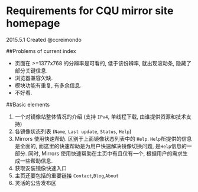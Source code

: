 Requirements for CQU mirror site homepage
===

2015.5.1 Created @ccreimondo

##Problems of current index
- 页面在 >=1377x768 的分辨率是可看的, 低于该份辨率, 就出现滚动条, 隐藏了部分关键信息.
- 浏览器兼容欠缺.
- 模块功能有重复, 有多余信息.
- 不好看.


##Basic elements 
1. 一个对镜像站整体情况的介绍 (支持 `IPv4`, 单线程下载, 由谁提供资源和技术支持)
2. 各镜像状态列表 (`Name`, `Last update`, `Status`, `Help`)
3. Mirrors 使用快速帮助. 区别于上面镜像状态列表中的 `Help`. `Help`所提供的信息是全面的, 而这里的快速帮助是为用户快速解决镜像切换问题, 是`Help`信息的一部分. 同时, Mirrors 使用快速帮助在主页中有且仅有一个, 根据用户的需求生成一些帮助信息.
4. 获取安装镜像快速入口
5. 主页还要包括的重要链接 `Contact`,`Blog`,`About`
6. 灵活的公告发布区
